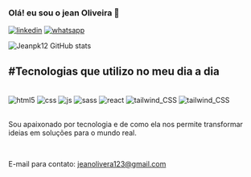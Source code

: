 ### Olá! eu sou o jean Oliveira 🖖

[![linkedin](https://img.shields.io/badge/LinkedIn-0077B5?style=for-the-badge&logo=linkedin&logoColor=white)](https://www.linkedin.com/in/jean-oliveira-145836293/)
[![whatsapp](https://img.shields.io/badge/WhatsApp-25D366?style=for-the-badge&logo=whatsapp&logoColor=white)](https://wa.me/5515996298942)

![Jeanpk12 GitHub stats](https://github-readme-stats.vercel.app/api?username=Jeanpk12&show_icons=true&theme=cobalt)

## #Tecnologias que utilizo no meu dia a dia

<div style="display: inline_block"><br/>

<img align="center" alt="html5" src="https://img.shields.io/badge/HTML5-E34F26?style=for-the-badge&logo=html5&logoColor=white"/>
<img align="center" alt="css" src="https://img.shields.io/badge/CSS3-1572B6?style=for-the-badge&logo=css3&logoColor=white"/>
<img align="center" alt="js" src="https://img.shields.io/badge/JavaScript-F7DF1E?style=for-the-badge&logo=javascript&logoColor=black"/>
<img align="center" alt="sass" src="https://img.shields.io/badge/Sass-CC6699?style=for-the-badge&logo=sass&logoColor=white"/>
<img align="center" alt="react" src="https://img.shields.io/badge/React-20232A?style=for-the-badge&logo=react&logoColor=61DAFB"/>
<img align="center" alt="tailwind_CSS" src="https://img.shields.io/badge/Tailwind_CSS-38B2AC?style=for-the-badge&logo=tailwind-css&logoColor=white"/>
<img align="center" alt="tailwind_CSS" src="https://img.shields.io/badge/Bootstrap-563D7C?style=for-the-badge&logo=bootstrap&logoColor=white"/>

</div>

<br> 

Sou apaixonado por tecnologia e de como ela nos permite transformar ideias em soluções para o mundo real. 

<br>

E-mail para contato: jeanolivera123@gmail.com
